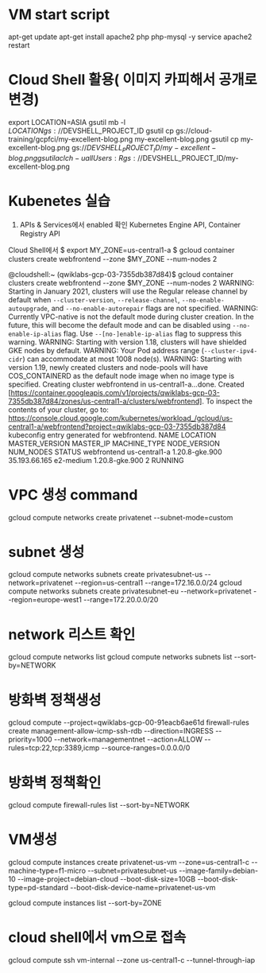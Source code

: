 
# VM start script
apt-get update
apt-get install apache2 php php-mysql -y
service apache2 restart

# Cloud Shell 활용( 이미지 카피해서 공개로 변경)
export LOCATION=ASIA
gsutil mb -l $LOCATION gs://$DEVSHELL_PROJECT_ID
gsutil cp gs://cloud-training/gcpfci/my-excellent-blog.png my-excellent-blog.png
gsutil cp my-excellent-blog.png gs://$DEVSHELL_PROJECT_ID/my-excellent-blog.png
gsutil acl ch -u allUsers:R gs://$DEVSHELL_PROJECT_ID/my-excellent-blog.png

# Kubenetes 실습
1. APIs & Services에서 enabled 확인 Kubernetes Engine API, Container Registry API

Cloud Shell에서
$ export MY_ZONE=us-central1-a
$ gcloud container clusters create webfrontend --zone $MY_ZONE --num-nodes 2

@cloudshell:~ (qwiklabs-gcp-03-7355db387d84)$ gcloud container clusters create webfrontend --zone $MY_ZONE --num-nodes 2
WARNING: Starting in January 2021, clusters will use the Regular release channel by default when `--cluster-version`, `--release-channel`, `--no-enable-autoupgrade`, and `--no-enable-autorepair` flags are not specified.
WARNING: Currently VPC-native is not the default mode during cluster creation. In the future, this will become the default mode and can be disabled using `--no-enable-ip-alias` flag. Use `--[no-]enable-ip-alias` flag to suppress this warning.
WARNING: Starting with version 1.18, clusters will have shielded GKE nodes by default.
WARNING: Your Pod address range (`--cluster-ipv4-cidr`) can accommodate at most 1008 node(s).
WARNING: Starting with version 1.19, newly created clusters and node-pools will have COS_CONTAINERD as the default node image when no image type is specified.
Creating cluster webfrontend in us-central1-a...done.
Created [https://container.googleapis.com/v1/projects/qwiklabs-gcp-03-7355db387d84/zones/us-central1-a/clusters/webfrontend].
To inspect the contents of your cluster, go to: https://console.cloud.google.com/kubernetes/workload_/gcloud/us-central1-a/webfrontend?project=qwiklabs-gcp-03-7355db387d84
kubeconfig entry generated for webfrontend.
NAME         LOCATION       MASTER_VERSION  MASTER_IP      MACHINE_TYPE  NODE_VERSION    NUM_NODES  STATUS
webfrontend  us-central1-a  1.20.8-gke.900  35.193.66.165  e2-medium     1.20.8-gke.900  2          RUNNING



# VPC 생성 command
gcloud compute networks create privatenet --subnet-mode=custom

# subnet 생성
gcloud compute networks subnets create privatesubnet-us --network=privatenet --region=us-central1 --range=172.16.0.0/24
gcloud compute networks subnets create privatesubnet-eu --network=privatenet --region=europe-west1 --range=172.20.0.0/20

# network 리스트 확인
gcloud compute networks list
gcloud compute networks subnets list --sort-by=NETWORK



# 방화벽 정책생성
gcloud compute --project=qwiklabs-gcp-00-91eacb6ae61d firewall-rules create management-allow-icmp-ssh-rdb --direction=INGRESS --priority=1000 --network=managementnet --action=ALLOW --rules=tcp:22,tcp:3389,icmp --source-ranges=0.0.0.0/0

# 방화벽 정책확인
gcloud compute firewall-rules list --sort-by=NETWORK

# VM생성
gcloud compute instances create privatenet-us-vm --zone=us-central1-c --machine-type=f1-micro --subnet=privatesubnet-us --image-family=debian-10 --image-project=debian-cloud --boot-disk-size=10GB --boot-disk-type=pd-standard --boot-disk-device-name=privatenet-us-vm

 gcloud compute instances list --sort-by=ZONE


# cloud shell에서 vm으로 접속
gcloud compute ssh vm-internal --zone us-central1-c --tunnel-through-iap
